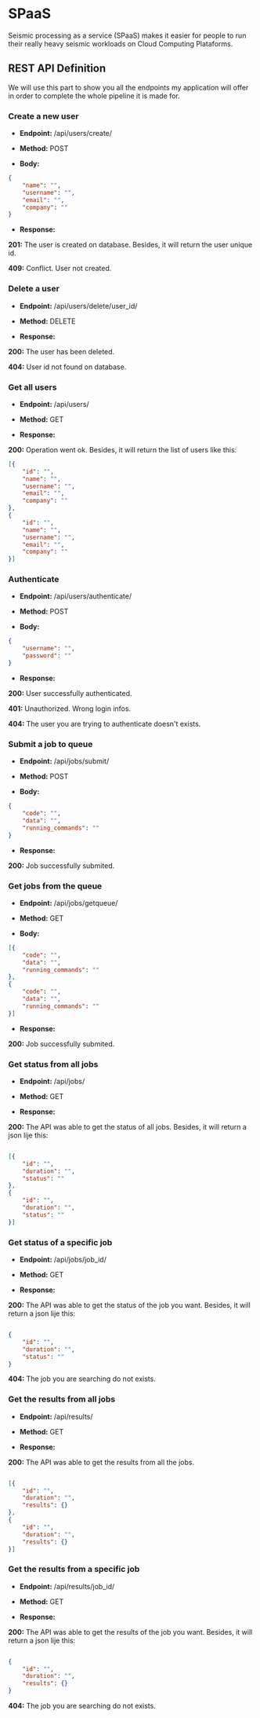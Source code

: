 # SPaaS

Seismic processing as a service (SPaaS) makes it easier for people to run their really heavy seismic workloads on Cloud Computing Plataforms.

## REST API Definition

We will use this part to show you all the endpoints my application will offer in order to complete the whole pipeline it is made for.

### Create a new user

* **Endpoint:** /api/users/create/

* **Method:** POST

* **Body:** 

``` json
{
    "name": "",
    "username": "",
    "email": "",
    "company": ""
}
```

* **Response:**

**201:** The user is created on database. Besides, it will return the user unique id.

**409:** Conflict. User not created.

### Delete a user

* **Endpoint:** /api/users/delete/user_id/

* **Method:** DELETE

* **Response:**

**200:** The user has been deleted.

**404:** User id not found on database.

### Get all users

* **Endpoint:** /api/users/

* **Method:** GET

* **Response:**

**200:** Operation went ok. Besides, it will return the list of users like this:

``` json
[{
    "id": "",
    "name": "",
    "username": "",
    "email": "",
    "company": ""
},
{
    "id": "",
    "name": "",
    "username": "",
    "email": "",
    "company": ""
}]

```

### Authenticate

* **Endpoint:** /api/users/authenticate/

* **Method:** POST
* **Body:**

``` json
{
    "username": "",
    "password": ""
}
```

* **Response:**

**200:** User successfully authenticated.

**401:** Unauthorized. Wrong login infos.

**404:** The user you are trying to authenticate doesn't exists.

### Submit a job to queue

* **Endpoint:** /api/jobs/submit/

* **Method:** POST

* **Body:**

``` json
{
    "code": "",
    "data": "",
    "running_commands": ""
}
```

* **Response:**

**200:** Job successfully submited.

### Get jobs from the queue

* **Endpoint:** /api/jobs/getqueue/

* **Method:** GET

* **Body:**

``` json
[{
    "code": "",
    "data": "",
    "running_commands": ""
},
{
    "code": "",
    "data": "",
    "running_commands": ""
}]
```

* **Response:**

**200:** Job successfully submited.

### Get status from all jobs

* **Endpoint:** /api/jobs/

* **Method:** GET

* **Response:**

**200:** The API was able to get the status of all jobs. Besides, it will return a json lije this:

``` json

[{
    "id": "",
    "duration": "",
    "status": ""
},
{
    "id": "",
    "duration": "",
    "status": ""
}]

```

### Get status of a specific job

* **Endpoint:** /api/jobs/job_id/

* **Method:** GET

* **Response:**

**200:** The API was able to get the status of the job you want. Besides, it will return a json lije this:

``` json

{
    "id": "",
    "duration": "",
    "status": ""
}

```

**404:** The job you are searching do not exists.

### Get the results from all jobs

* **Endpoint:** /api/results/

* **Method:** GET

* **Response:**

**200:** The API was able to get the results from all the jobs.

``` json

[{
    "id": "",
    "duration": "",
    "results": {}
},
{
    "id": "",
    "duration": "",
    "results": {}
}]

```

### Get the results from a specific job

* **Endpoint:** /api/results/job_id/

* **Method:** GET

* **Response:**

**200:** The API was able to get the results of the job you want. Besides, it will return a json lije this:

``` json

{
    "id": "",
    "duration": "",
    "results": {}
}

```

**404:** The job you are searching do not exists.